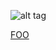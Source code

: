 ![alt tag](../../../../../../images/modules/dashboard/bootcamp/octocat_fork.png?e7b2917c)

<a href="../">FOO</a>
